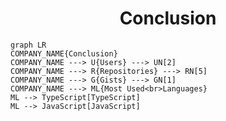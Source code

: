 <h1 align="center">Conclusion</h1>

```mermaid
graph LR
COMPANY_NAME{Conclusion}
COMPANY_NAME ---> U{Users} ---> UN[2]
COMPANY_NAME ---> R{Repositories} ---> RN[5]
COMPANY_NAME ---> G{Gists} ---> GN[1]
COMPANY_NAME ---> ML{Most Used<br>Languages}
ML --> TypeScript[TypeScript]
ML --> JavaScript[JavaScript]
```
